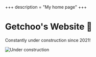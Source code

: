 +++
description = "My home page"
+++

<a hidden rel="me" href="https://wetdry.world/@getchoo">
	My Mastodon account
</a>

# Getchoo's Website 🦀

Constantly under construction since 2021!

![Under construction](/imgs/obras.gif)
